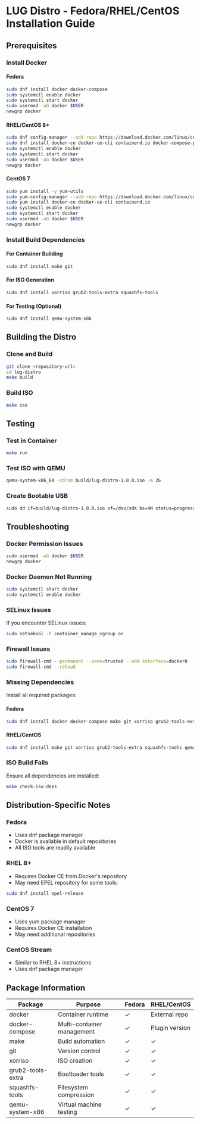 # LUG Distro - Fedora/RHEL/CentOS Installation Guide

## Prerequisites

### Install Docker

#### Fedora
```bash
sudo dnf install docker docker-compose
sudo systemctl enable docker
sudo systemctl start docker
sudo usermod -aG docker $USER
newgrp docker
```

#### RHEL/CentOS 8+
```bash
sudo dnf config-manager --add-repo https://download.docker.com/linux/centos/docker-ce.repo
sudo dnf install docker-ce docker-ce-cli containerd.io docker-compose-plugin
sudo systemctl enable docker
sudo systemctl start docker
sudo usermod -aG docker $USER
newgrp docker
```

#### CentOS 7
```bash
sudo yum install -y yum-utils
sudo yum-config-manager --add-repo https://download.docker.com/linux/centos/docker-ce.repo
sudo yum install docker-ce docker-ce-cli containerd.io
sudo systemctl enable docker
sudo systemctl start docker
sudo usermod -aG docker $USER
newgrp docker
```

### Install Build Dependencies

#### For Container Building
```bash
sudo dnf install make git
```

#### For ISO Generation
```bash
sudo dnf install xorriso grub2-tools-extra squashfs-tools
```

#### For Testing (Optional)
```bash
sudo dnf install qemu-system-x86
```

## Building the Distro

### Clone and Build
```bash
git clone <repository-url>
cd lug-distro
make build
```

### Build ISO
```bash
make iso
```

## Testing

### Test in Container
```bash
make run
```

### Test ISO with QEMU
```bash
qemu-system-x86_64 -cdrom build/lug-distro-1.0.0.iso -m 2G
```

### Create Bootable USB
```bash
sudo dd if=build/lug-distro-1.0.0.iso of=/dev/sdX bs=4M status=progress
```

## Troubleshooting

### Docker Permission Issues
```bash
sudo usermod -aG docker $USER
newgrp docker
```

### Docker Daemon Not Running
```bash
sudo systemctl start docker
sudo systemctl enable docker
```

### SELinux Issues
If you encounter SELinux issues:
```bash
sudo setsebool -P container_manage_cgroup on
```

### Firewall Issues
```bash
sudo firewall-cmd --permanent --zone=trusted --add-interface=docker0
sudo firewall-cmd --reload
```

### Missing Dependencies
Install all required packages:

#### Fedora
```bash
sudo dnf install docker docker-compose make git xorriso grub2-tools-extra squashfs-tools qemu-system-x86
```

#### RHEL/CentOS
```bash
sudo dnf install make git xorriso grub2-tools-extra squashfs-tools qemu-system-x86
```

### ISO Build Fails
Ensure all dependencies are installed:
```bash
make check-iso-deps
```

## Distribution-Specific Notes

### Fedora
- Uses dnf package manager
- Docker is available in default repositories
- All ISO tools are readily available

### RHEL 8+
- Requires Docker CE from Docker's repository
- May need EPEL repository for some tools:
```bash
sudo dnf install epel-release
```

### CentOS 7
- Uses yum package manager
- Requires Docker CE installation
- May need additional repositories

### CentOS Stream
- Similar to RHEL 8+ instructions
- Uses dnf package manager

## Package Information

| Package | Purpose | Fedora | RHEL/CentOS |
|---------|---------|--------|-------------|
| docker | Container runtime | ✓ | External repo |
| docker-compose | Multi-container management | ✓ | Plugin version |
| make | Build automation | ✓ | ✓ |
| git | Version control | ✓ | ✓ |
| xorriso | ISO creation | ✓ | ✓ |
| grub2-tools-extra | Bootloader tools | ✓ | ✓ |
| squashfs-tools | Filesystem compression | ✓ | ✓ |
| qemu-system-x86 | Virtual machine testing | ✓ | ✓ |